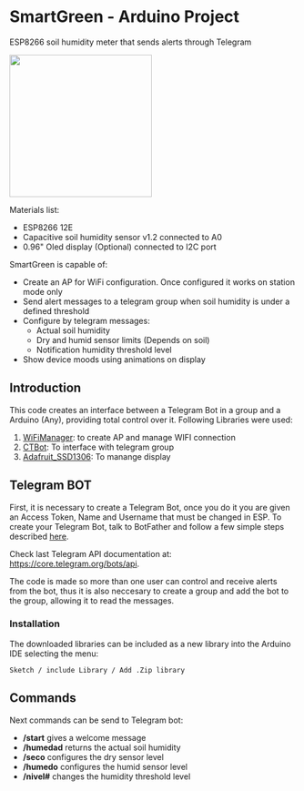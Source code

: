 # SmartGreen - Arduino Project
ESP8266 soil humidity meter that sends alerts through Telegram

<img src="https://pbs.twimg.com/media/EaF_52jXsAIXbej?format=jpg&name=medium" width="250">

Materials list:
- ESP8266 12E
- Capacitive soil humidity sensor v1.2 connected to A0
- 0.96" Oled display (Optional) connected to I2C port

SmartGreen is capable of:
- Create an AP for WiFi configuration. Once configured it works on station mode only
- Send alert messages to a telegram group when soil humidity is under a defined threshold
- Configure by telegram messages:
   - Actual soil humidity
   - Dry and humid sensor limits (Depends on soil)
   - Notification humidity threshold level
- Show device moods using animations on display

## Introduction
This code creates an interface between a Telegram Bot in a group and a Arduino (Any), providing total control over it. Following Libraries were used:

1. [WiFiManager](https://github.com/tzapu/WiFiManager): to create AP and manage WIFI connection
2. [CTBot](https://github.com/shurillu/CTBot): To interface with telegram group
3. [Adafruit_SSD1306](https://github.com/adafruit/Adafruit_SSD1306): To manange display

## Telegram BOT
First, it is necessary to create a Telegram Bot, once you do it you are given an Access Token, Name and Username that must be changed in ESP. To create your Telegram Bot, talk to BotFather and follow a few simple steps described [here](https://core.telegram.org/bots#botfather).

Check last Telegram API documentation at: https://core.telegram.org/bots/api.

The code is made so more than one user can control and receive alerts from the bot, thus it is also neccesary to create a group and add the bot to the group, allowing it to read the messages.

### Installation
The downloaded libraries can be included as a new library into the Arduino IDE selecting the menu:
```
Sketch / include Library / Add .Zip library
```
## Commands
Next commands can be send to Telegram bot:
- **/start** gives a welcome message
- **/humedad** returns the actual soil humidity
- **/seco** configures the dry sensor level
- **/humedo** configures the humid sensor level
- **/nivel#** changes the humidity threshold level
